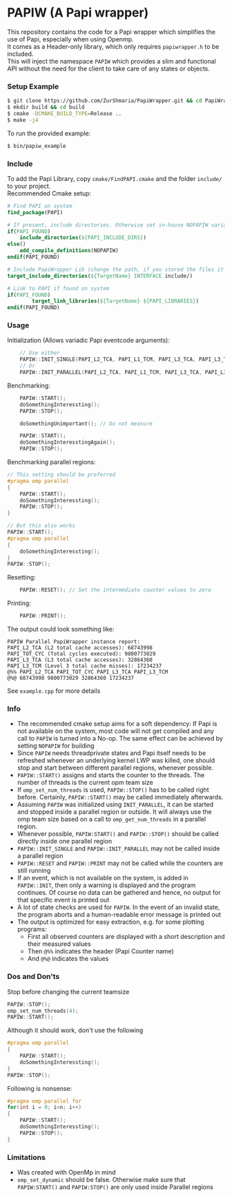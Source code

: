 # PAPIW (A Papi wrapper)

This repository contains the code for a Papi wrapper which simplifies the use of Papi, especially when using Openmp.  
It comes as a Header-only library, which only requires `papiwrapper.h` to be included.  
This will inject the namespace `PAPIW` which provides a slim and functional API without the need for the client to take care of any states or objects.

### Setup Example

```bash
$ git clone https://github.com/ZurShmaria/PapiWrapper.git && cd PapiWrapper
$ mkdir build && cd build
$ cmake -DCMAKE_BUILD_TYPE=Release ..
$ make -j4
```

To run the provided example:

```bash
$ bin/papiw_example
```

### Include

To add the Papi Library, copy `cmake/FindPAPI.cmake` and the folder `include/` to your project.  
Recommended Cmake setup:

```cmake
# Find PAPI on system
find_package(PAPI)

# If present, include directories. Otherwise set in-house NOPAPIW variable
if(PAPI_FOUND)
    include_directories(${PAPI_INCLUDE_DIRS})
else()
    add_compile_definitions(NOPAPIW)
endif(PAPI_FOUND)

# Include PapiWrapper Lib (change the path, if you stored the files it in a different folder)
target_include_directories(${TargetName} INTERFACE include/)

# Link to PAPI if found on system
if(PAPI_FOUND)
        target_link_libraries(${TargetName} ${PAPI_LIBRARIES})
endif(PAPI_FOUND)
```

### Usage

Initialization (Allows variadic Papi eventcode arguments):

```c++
    // Use either
    PAPIW::INIT_SINGLE(PAPI_L2_TCA, PAPI_L1_TCM, PAPI_L3_TCA, PAPI_L3_TCM); // Init PAPIW for sequential use
    // Or
    PAPIW::INIT_PARALLEL(PAPI_L2_TCA, PAPI_L1_TCM, PAPI_L3_TCA, PAPI_L3_TCM); // Init PAPIW for sequential use
```

Benchmarking:

```c++
    PAPIW::START();
    doSomethingInteressting();
    PAPIW::STOP();

    doSomethingUnimportant(); // Do not measure

    PAPIW::START();
    doSomethingInteresstingAgain();
    PAPIW::STOP();
```

Benchmarking parallel regions:

```c++
// This setting should be preferred
#pragma omp parallel
{
    PAPIW::START();
    doSomethingInteressting();
    PAPIW::STOP();
}

// But this also works
PAPIW::START();
#pragma omp parallel
{
    doSomethingInteressting();
}
PAPIW::STOP();
```

Resetting:

```c++
    PAPIW::RESET(); // Set the intermediate counter values to zero
```

Printing:

```c++
    PAPIW::PRINT();
```

The output could look something like:

```
PAPIW Parallel PapiWrapper instance report:
PAPI_L2_TCA (L2 total cache accesses): 68743998
PAPI_TOT_CYC (Total cycles executed): 9800773029
PAPI_L3_TCA (L3 total cache accesses): 32864360
PAPI_L3_TCM (Level 3 total cache misses): 17234237
@%% PAPI_L2_TCA PAPI_TOT_CYC PAPI_L3_TCA PAPI_L3_TCM
@%@ 68743998 9800773029 32864360 17234237
```

See `example.cpp` for more details

### Info

- The recommended cmake setup aims for a soft dependency: If Papi is not available on the system, most code will not get compiled and any call to `PAPIW` is turned into a No-op. The same effect can be achieved by setting `NOPAPIW` for building
- Since `PAPIW` needs threadprivate states and Papi itself needs to be refreshed whenever an underlying kernel LWP was killed, one should stop and start between different parallel regions, whenever possible.
- `PAPIW::START()` assigns and starts the counter to the threads. The number of threads is the current opm team size
- If `omp_set_num_threads` is used, `PAPIW::STOP()` has to be called right before. Certainly, `PAPIW::START()` may be called immediately afterwards.
- Assuming `PAPIW` was initialized using `INIT_PARALLEL`, it can be started and stopped inside a parallel region or outside. It will always use the omp team size based on a call to `omp_get_num_threads` in a parallel region.
- Whenever possible, `PAPIW:START()` and `PAPIW::STOP()` should be called directly inside one parallel region
- `PAPIW::INIT_SINGLE` and `PAPIW::INIT_PARALLEL` may not be called inside a parallel region
- `PAPIW::RESET` and `PAPIW::PRINT` may not be called while the counters are still running
- If an event, which is not available on the system, is added in `PAPIW::INIT`, then only a warning is displayed and the program continues. Of course no data can be gathered and hence, no output for that specific event is printed out
- A lot of state checks are used for `PAPIW`. In the event of an invalid state, the program aborts and a human-readable error message is printed out
- The output is optimized for easy extraction, e.g. for some plotting programs:
  - First all observed counters are displayed with a short description and their measured values
  - Then `@%%` indicates the header (Papi Counter name)
  - And `@%@` indicates the values

### Dos and Don'ts

Stop before changing the current teamsize

```c++
PAPIW::STOP();
omp_set_num_threads(4);
PAPIW::START();
```

Although it should work, don't use the following

```c++
#pragma omp parallel
{
    PAPIW::START();
    doSomethingInteressting();
}
PAPIW::STOP();
```

Following is nonsense:

```c++
#pragma omp parallel for
for(int i = 0; i<n; i++)
{
    PAPIW::START();
    doSomethingInteressting();
    PAPIW::STOP();
}
```

### Limitations

- Was created with OpenMp in mind
- `omp_set_dynamic` should be false. Otherwise make sure that `PAPIW:START()` and `PAPIW:STOP()` are only used inside Parallel regions
